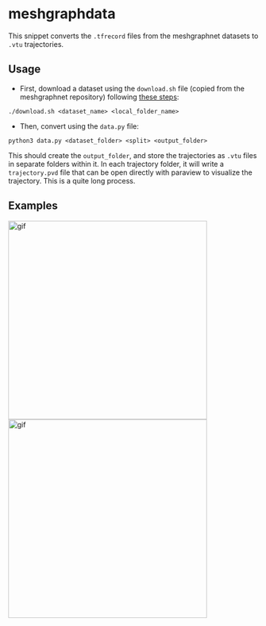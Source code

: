 # meshgraphdata

This snippet converts the `.tfrecord` files from the meshgraphnet datasets to `.vtu` trajectories. 

## Usage

- First, download a dataset using the `download.sh` file (copied from the meshgraphnet repository) following <a href="https://github.com/google-deepmind/deepmind-research/tree/master/meshgraphnets#datasets">these steps</a>:

```
./download.sh <dataset_name> <local_folder_name>
```

- Then, convert using the `data.py` file:

```
python3 data.py <dataset_folder> <split> <output_folder>
```

This should create the `output_folder`, and store the trajectories as `.vtu` files in separate folders within it. In each trajectory folder, it will write a `trajectory.pvd` file that can be open directly with paraview to visualize the trajectory. This is a quite long process.

## Examples

<img width="400" alt="gif" src="animations/plate.gif"> <img width="400" alt="gif" src="animations/flag.gif">

